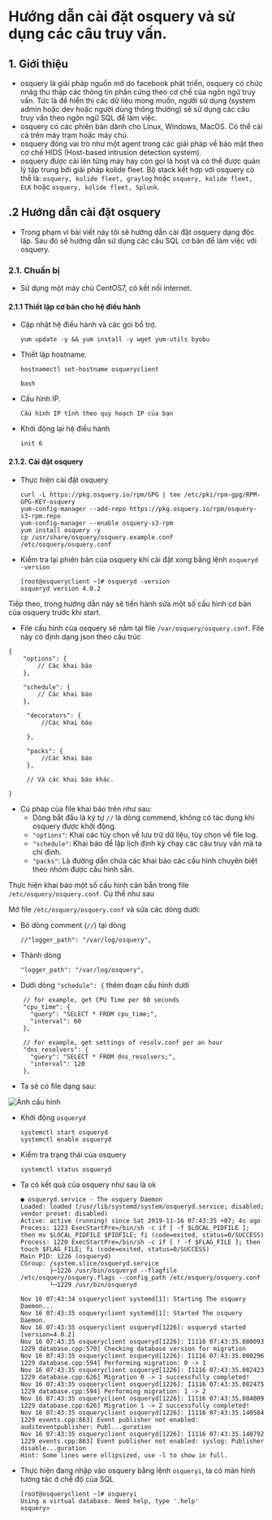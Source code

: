# Hướng dẫn cài đặt osquery và sử dụng các câu truy vấn.

## 1. Giới thiệu
- osquery là giải pháp nguồn mở do facebook phát triển, osquery có chức nnăg thu thập các thông tin phần cứng theo cơ chế của ngôn ngữ truy vấn. Tức là để hiển thị các dữ liệu mong muốn, người sử dụng (system admin hoặc dev hoặc người dùng thông thường) sẽ sử dụng các câu truy vấn theo ngôn ngữ SQL để làm việc.
- osquery có các phiên bản dành cho Linux, Windows, MacOS. Có thể cài cả trên máy trạm hoặc máy chủ.
- osquery đóng vai trò như một agent trong các giải pháp về bảo mật theo cơ chế HIDS (Host-based intrusion detection system).
- osquery được cài lên từng máy hay còn gọi là host và có thể được quản lý tập trung bởi giải pháp kolide fleet. Bộ stack kết hợp với osquery có thể là: `osquery, kolide fleet, graylog` hoặc `osquery, kolide fleet, ELK` hoặc `osquery, kolide fleet, Splunk`.

## .2 Hướng dẫn cài đặt osquery
- Trong phạm vi bài viết này tôi sẽ hướng dẫn cài đặt osquery dạng độc lập. Sau đó sẽ hướng dẫn sử dụng các câu SQL cơ bản để làm việc với osquery.

### 2.1. Chuẩn bị

- Sử dụng một máy chủ CentOS7, có kết nối internet.

#### 2.1.1 Thiết lập cơ bản cho hệ điều hành

-  Cập nhật hệ điều hành và các gói bổ trợ.
    ```
    yum update -y && yum install -y wget yum-utils byobu 
    ```

- Thiết lập hostname.
    ```
    hostnamectl set-hostname osqueryclient

    bash
    ```
- Cấu hình IP.
    ```
    Cấu hình IP tĩnh theo quy hoạch IP của bạn
    ```

- Khởi động lại hệ điều hành
    ```
    init 6
    ````

#### 2.1.2. Cài đặt osquery

- Thực hiện cài đặt osquery
    ```
    curl -L https://pkg.osquery.io/rpm/GPG | tee /etc/pki/rpm-gpg/RPM-GPG-KEY-osquery
    yum-config-manager --add-repo https://pkg.osquery.io/rpm/osquery-s3-rpm.repo
    yum-config-manager --enable osquery-s3-rpm
    yum install osquery -y
    cp /usr/share/osquery/osquery.example.conf /etc/osquery/osquery.conf
    ```

- Kiểm tra lại phiên bản của osquery khi cài đặt xong bằng lệnh `osqueryd -version`
    ```
    [root@osqueryclient ~]# osqueryd -version
    osqueryd version 4.0.2
    ```

Tiếp theo, trong hướng dẫn này sẽ tiến hành sửa một số cấu hình cơ bản của osquery trước khi start.

- File cấu hình của osquery sẽ nằm tại file `/var/osquery/osquery.conf`. File này có định dạng json theo cấu trúc

```
{
    "options": {
        // Các khai báo 
    },

    "schedule": {
        // Các khai báo
    },

     "decorators": {
         //Các khai báo

     },

     "packs": {
         //Các khai báo
     },

     // Và các khai báo khác.

}
```

- Cú pháp của file khai báo trên như sau:
  - Dòng bắt đầu là ký tự `//` là dòng commend, không có tác dụng khi osquery được khởi động.
  - `"options"`: Khai các tùy chọn về lưu trữ dữ liệu, tùy chọn về file log.
  - `"schedule"`:  Khai báo để lập lịch định kỳ chạy các câu truy vấn mà ta chỉ định.
  - `"packs"`: Là đường dẫn chứa các khai báo các cấu hình chuyên biệt theo nhóm được cấu hình sẵn.

Thực hiện khai báo một số cấu hình căn bẳn trong file `/etc/osquery/osquery.conf`. Cụ thể như sau

Mở file `/etc/osquery/osquery.conf` và sửa các dòng dưới:

- Bỏ dòng comment (`//`) tại dòng 
    ```
    //"logger_path": "/var/log/osquery",
    ```

- Thành dòng 
    ```
    "logger_path": "/var/log/osquery",
    ```

- Dưới dòng `"schedule": {` thêm đoạn cấu hình dưới

```
    // for example, get CPU Time per 60 seconds
    "cpu_time": {
      "query": "SELECT * FROM cpu_time;",
      "interval": 60
    },

    // for example, get settings of resolv.conf per an hour
    "dns_resolvers": {
      "query": "SELECT * FROM dns_resolvers;",
      "interval": 120
    },

```

- Ta sẽ có file dạng sau:

![Ảnh cấu hình](https://image.prntscr.com/image/trqfRM0jQsCUbWv6RZPMOw.png)


- Khởi động `osqueryd`
    ```
    systemctl start osqueryd
    systemctl enable osqueryd
    ```

- Kiểm tra trạng thái của osquery
    ```
    systemctl status osqueryd
    ```

- Ta có kết quả của osquery như sau là ok
    ```
    ● osqueryd.service - The osquery Daemon
    Loaded: loaded (/usr/lib/systemd/system/osqueryd.service; disabled; vendor preset: disabled)
    Active: active (running) since Sat 2019-11-16 07:43:35 +07; 4s ago
    Process: 1223 ExecStartPre=/bin/sh -c if [ -f $LOCAL_PIDFILE ]; then mv $LOCAL_PIDFILE $PIDFILE; fi (code=exited, status=0/SUCCESS)
    Process: 1220 ExecStartPre=/bin/sh -c if [ ! -f $FLAG_FILE ]; then touch $FLAG_FILE; fi (code=exited, status=0/SUCCESS)
    Main PID: 1226 (osqueryd)
    CGroup: /system.slice/osqueryd.service
            ├─1226 /usr/bin/osqueryd --flagfile /etc/osquery/osquery.flags --config_path /etc/osquery/osquery.conf
            └─1229 /usr/bin/osqueryd

    Nov 16 07:43:34 osqueryclient systemd[1]: Starting The osquery Daemon...
    Nov 16 07:43:35 osqueryclient systemd[1]: Started The osquery Daemon.
    Nov 16 07:43:35 osqueryclient osqueryd[1226]: osqueryd started [version=4.0.2]
    Nov 16 07:43:35 osqueryclient osqueryd[1226]: I1116 07:43:35.080093  1229 database.cpp:570] Checking database version for migration
    Nov 16 07:43:35 osqueryclient osqueryd[1226]: I1116 07:43:35.080296  1229 database.cpp:594] Performing migration: 0 -> 1
    Nov 16 07:43:35 osqueryclient osqueryd[1226]: I1116 07:43:35.082423  1229 database.cpp:626] Migration 0 -> 1 successfully completed!
    Nov 16 07:43:35 osqueryclient osqueryd[1226]: I1116 07:43:35.082475  1229 database.cpp:594] Performing migration: 1 -> 2
    Nov 16 07:43:35 osqueryclient osqueryd[1226]: I1116 07:43:35.084009  1229 database.cpp:626] Migration 1 -> 2 successfully completed!
    Nov 16 07:43:35 osqueryclient osqueryd[1226]: I1116 07:43:35.140584  1229 events.cpp:863] Event publisher not enabled: auditeventpublisher: Publ...guration
    Nov 16 07:43:35 osqueryclient osqueryd[1226]: I1116 07:43:35.140792  1229 events.cpp:863] Event publisher not enabled: syslog: Publisher disable...guration
    Hint: Some lines were ellipsized, use -l to show in full.
    ```

- Thực hiện đang nhập vào osquery bằng lệnh `osqueryi`, ta có màn hình tương tác ở chế độ của SQL
    ```
    [root@osqueryclient ~]# osqueryi
    Using a virtual database. Need help, type '.help'
    osquery>
    ```